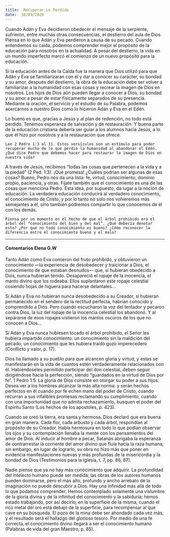 ```yaml
---
title:  Recuperar Lo Perdido
date:  30/09/2020
---
```


Cuando Adán y Eva decidieron obedecer el mensaje de la serpiente, sufrieron, entre muchas otras consecuencias, el destierro del aula de Dios. Piensa en lo que Adán y Eva perdieron a causa de su pecado. Cuando entendemos su caída, podemos comprender mejor el propósito de la educación para nosotros en la actualidad. A pesar del destierro, la vida en un mundo imperfecto marcó el comienzo de un nuevo propósito para la educación.

Si la educación antes de la Caída fue la manera que Dios utilizó para que Adán y Eva se familiarizaran con él y dar a conocer su carácter, su bondad y su amor, después del destierro, la obra de la educación debe ser volver a familiarizar a la humanidad con esas cosas y recrear la imagen de Dios en nosotros. Los hijos de Dios aún pueden llegar a conocer a Dios, su bondad y su amor a pesar de estar físicamente separados de su presencia. Mediante la oración, el servicio y el estudio de su Palabra, podemos acercarnos a nuestro Dios como lo hicieron Adán y Eva en el Edén.

Lo bueno es que, gracias a Jesús y al plan de redención, no todo está perdido. Tenemos esperanza de salvación y de restauración. Y buena parte de la educación cristiana debería ser guiar a los alumnos hacia Jesús, a lo que él hizo por nosotros y a la restauración que ofrece.

`Lee 2 Pedro 1:3 al 11. Estos versículos son un estímulo para poder recuperar mucho de lo que perdió la humanidad al abandonar el Edén. ¿Qué dice Pedro que debemos hacer para restaurar la imagen de Dios en nuestra vida?`

A través de Jesús, recibimos “todas las cosas que pertenecen a la vida y a la piedad” (2 Ped. 1:3). ¡Qué promesa! ¿Cuáles podrían ser algunas de esas cosas? Bueno, Pedro nos da una lista: fe, virtud, conocimiento, dominio propio, paciencia, y otras. Fíjate también que el conocimiento es una de las cosas que menciona Pedro. Esta idea, por supuesto, da lugar a la noción de educación. La verdadera educación conducirá al verdadero conocimiento, el conocimiento de Cristo, y por lo tanto no solo nos volveremos más semejantes a él, sino también podremos compartir lo que conocemos de él con los demás.

`Piensa por un momento en el hecho de que el árbol prohibido era el árbol del “conocimiento del bien y del mal”. ¿Qué debería denotar esto? ¿Por qué no todo conocimiento es bueno? ¿Cómo reconocer la diferencia entre el conocimiento bueno y el malo?`

---

#### Comentarios Elena G.W

Tanto Adán como Eva comieron del fruto prohibido, y obtuvieron un conocimiento —la experiencia de desobedecer y traicionar a Dios, el conocimiento de que estaban desnudos— que, si hubieran obedecido a Dios, nunca hubieran tenido. Desapareció el ropaje de la inocencia, el manto divino que los rodeaba. Ellos suplantaron este ropaje celestial cosiendo hojas de higuera para hacerse delantales…

Si Adán y Eva no hubieran nunca desobedecido a su Creador, si hubieran permanecido en el sendero de la rectitud perfecta, habrían conocido y comprendido a Dios. Pero cuando escucharon la voz del tentador y pecaron contra Dios, la luz del ropaje de la inocencia celestial los abandonó. Y al separarse de esos ropajes vistieron los mantos oscuros de los que no conocen a Dios…

Si Adán y Eva nunca hubiesen tocado el árbol prohibido, el Señor les hubiera impartido conocimiento: un conocimiento sin la maldición del pecado, un conocimiento que les hubiera traído gozo imperecedero (Conflicto y valor, p. 17).

Dios ha llamado a su pueblo para que alcancen gloria y virtud, y estas se manifestarán en la vida de cuantos estén verdaderamente relacionados con él. Habiéndoseles permitido participar del don celestial, deben seguir dirigiéndose hacia la perfección, siendo “guardados en la virtud de Dios por fe”. 1 Pedro 1:5. La gloria de Dios consiste en otorgar su poder a sus hijos. Desea ver a los hombres alcanzar la más alta norma: y serán hechos perfectos en él cuando por fe echen mano del poder de Cristo, cuando recurran a sus infalibles promesas reclamando su cumplimiento, cuando con una importunidad que no admita rechazamiento, busquen el poder del Espíritu Santo (Los hechos de los apostoles, p. 423).

Cuando se creó la tierra, era santa y hermosa. Dios declaró que era buena en gran manera. Cada flor, cada arbusto y cada árbol, respondían al propósito de su Creador. Había hermosura en todo lo que podían observar los ojos y su contemplación llenaba la mente con los pensamientos del amor de Dios. Al inducir al hombre a pecar, Satanás abrigaba la esperanza de contrarrestar la corriente del amor divino que fluía hacia la raza humana; sin embargo, en lugar de lograrlo, su obra no hizo más que poner en evidencia manifestaciones nuevas y más profundas de la misericordia y la bondad de Dios (Testimonios para la iglesia, t. 7, pp. 86, 87).

Nadie piense que ya no hay más conocimiento que adquirir. La profundidad del intelecto humano puede ser medida; las obras de los autores humanos pueden dominarse, pero el más alto, profundo y ancho arrebato de la imaginación no puede descubrir a Dios. Hay una infinidad más allá de todo lo que podamos comprender. Hemos contemplado solamente una vislumbre de la gloria divina y de la infinitud del conocimiento y la sabiduría; hemos estado trabajando, por así decirlo, en la superficie de la misma, cuando el rico metal del oro está debajo de la superficie, para recompensar al que cave en su búsqueda. El pozo de la mina debe ser ahondado cada vez más, y el resultado será el hallazgo del glorioso tesoro. Por medio de una fe correcta, el conocimiento divino llegará a ser el conocimiento humano (Palabras de vida del gran Maestro, p. 85).